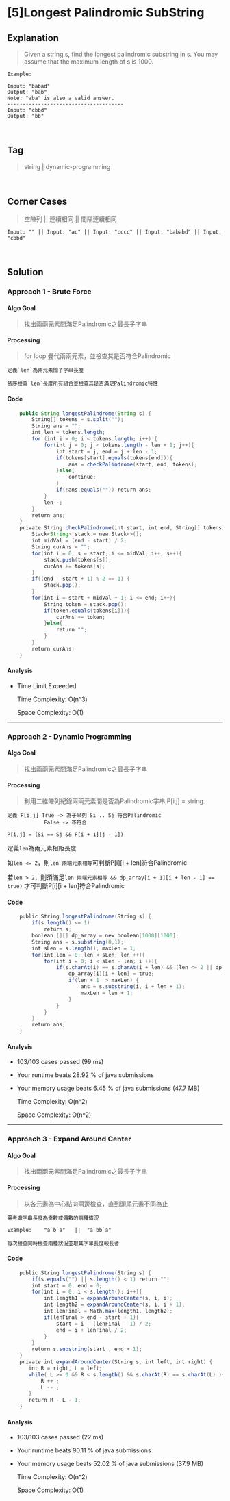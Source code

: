 # [5]Longest Palindromic SubString

## Explanation
> Given a string s, find the longest palindromic substring in s. You may assume that the maximum length of s is 1000.

```
Example: 

Input: "babad"
Output: "bab"
Note: "aba" is also a valid answer.
--------------------------------------
Input: "cbbd"
Output: "bb"

```             
<br>

## Tag
> string | dynamic-programming
<br>

## Corner Cases
> 空陣列 || 連續相同 || 間隔連續相同 
```
Input: "" || Input: "ac" || Input: "cccc" || Input: "bababd" || Input: "cbbd"
```
<br>

## Solution
### Approach 1 - Brute Force
#### Algo Goal
> 找出兩兩元素間滿足Palindromic之最長子字串
#### Processing
> for loop 疊代兩兩元素，並檢查其是否符合Palindromic
```
定義`len`為兩元素間子字串長度

依序檢查`len`長度所有組合並檢查其是否滿足Palindromic特性
```
#### Code
```JAVA
    public String longestPalindrome(String s) {
        String[] tokens = s.split("");  
        String ans = "";
        int len = tokens.length;
        for (int i = 0; i < tokens.length; i++) {
            for(int j = 0; j < tokens.length - len + 1; j++){
                int start = j, end = j + len - 1;
                if(tokens[start].equals(tokens[end])){
                    ans = checkPalindrome(start, end, tokens);
                }else{
                    continue;
                }
                if(!ans.equals("")) return ans;
            }
            len--;
        }
        return ans;
    }
    private String checkPalindrome(int start, int end, String[] tokens) {
        Stack<String> stack = new Stack<>();
        int midVal = (end - start) / 2;
        String curAns = "";
        for(int i = 0, s = start; i <= midVal; i++, s++){
            stack.push(tokens[s]);
            curAns += tokens[s];
        }
        if((end - start + 1) % 2 == 1) {
            stack.pop();
        }
        for(int i = start + midVal + 1; i <= end; i++){
            String token = stack.pop();
            if(token.equals(tokens[i])){
                curAns += token;
            }else{
                return "";
            }
        }
        return curAns;
    }
```
#### Analysis
* Time Limit Exceeded

    Time Complexity: O(n^3) 
    
    Space Complexity: O(1)
    
---
### Approach 2 - Dynamic Programming
#### Algo Goal
> 找出兩兩元素間滿足Palindromic之最長子字串
#### Processing
> 利用二維陣列紀錄兩兩元素間是否為Palindromic字串,P[i,j] = string.

```
定義 P[i,j] True -> 為子串列 Si .. Sj 符合Palindromic 
            False -> 不符合

P[i,j] = (Si == Sj && P[i + 1][j - 1])
```

定義`len`為兩元素相距長度

如`len <= 2`，則`len 兩端元素相等`可判斷P[i][i + len]符合Palindromic

若`len > 2`，則須滿足`len 兩端元素相等 && dp_array[i + 1][i + len - 1] == true)` 才可判斷P[i][i + len]符合Palindromic

#### Code
```JAVA
    public String longestPalindrome(String s) {
        if(s.length() <= 1)
            return s;
        boolean [][] dp_array = new boolean[1000][1000];
        String ans = s.substring(0,1);
        int sLen = s.length(), maxLen = 1;
        for(int len = 0; len < sLen; len ++){
            for(int i = 0; i < sLen - len; i ++){
                if(s.charAt(i) == s.charAt(i + len) && (len <= 2 || dp_array[i + 1][i + len - 1] == true)){
                    dp_array[i][i + len] = true;
                    if(len + 1  > maxLen) {
                        ans = s.substring(i, i + len + 1);
                        maxLen = len + 1;
                    }
                }
            }
        }
        return ans;
    }
```
#### Analysis
* 103/103 cases passed (99 ms)
* Your runtime beats 28.92 % of java submissions
* Your memory usage beats 6.45 % of java submissions (47.7 MB)

    Time Complexity: O(n^2) 
    
    Space Complexity: O(n^2)
    
---
### Approach 3 - Expand Around Center
#### Algo Goal
> 找出兩兩元素間滿足Palindromic之最長子字串
#### Processing
> 以各元素為中心點向兩邊檢查，直到頭尾元素不同為止
```
需考慮字串長度為奇數或偶數的兩種情況　

Example:    "a`b`a"   ||  "a`bb`a"

每次檢查同時檢查兩種狀況並取其字串長度較長者
```
#### Code
```JAVA
    public String longestPalindrome(String s) {
        if(s.equals("") || s.length() < 1) return "";
        int start = 0, end = 0;
        for(int i = 0; i < s.length(); i++){
            int length1 = expandAroundCenter(s, i, i);
            int length2 = expandAroundCenter(s, i, i + 1);
            int lenFinal = Math.max(length1, length2);
            if(lenFinal > end - start + 1){
                start = i - (lenFinal - 1) / 2;
                end = i + lenFinal / 2;
            }
        }
        return s.substring(start , end + 1);
    }
    private int expandAroundCenter(String s, int left, int right) {
       int R = right, L = left;
       while( L >= 0 && R < s.length() && s.charAt(R) == s.charAt(L) ){
           R ++ ;
           L -- ;
       }
       return R - L - 1;
    }
```
#### Analysis
* 103/103 cases passed (22 ms)
* Your runtime beats 90.11 % of java submissions
* Your memory usage beats 52.02 % of java submissions (37.9 MB)

    Time Complexity: O(n^2) 
    
    Space Complexity: O(1)
